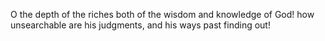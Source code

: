 O the depth of the riches both of the wisdom and knowledge of God! how unsearchable are his judgments, and his ways past finding out!

